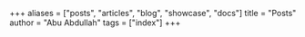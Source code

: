 +++
aliases = ["posts", "articles", "blog", "showcase", "docs"]
title = "Posts"
author = "Abu Abdullah"
tags = ["index"]
+++
